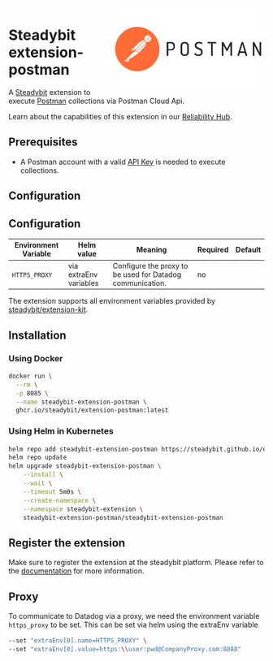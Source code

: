 <img src="./postman.png" width="300" align="right" alt="Kong logo">

# Steadybit extension-postman

A [Steadybit](https://www.steadybit.com/) extension to execute [Postman](https://www.postman.com/) collections via Postman Cloud Api.

Learn about the capabilities of this extension in our [Reliability Hub](https://hub.steadybit.com/extension/com.steadybit.extension_postman).

## Prerequisites

- A Postman account with a
	valid [API Key](https://www.postman.com/postman/workspace/postman-public-workspace/documentation/12959542-c8142d51-e97c-46b6-bd77-52bb66712c9a#authentication)
	is needed to execute collections.

## Configuration


## Configuration

| Environment Variable                  | Helm value               | Meaning                                                                                            | Required | Default |
|---------------------------------------|--------------------------|----------------------------------------------------------------------------------------------------|----------|---------|
| `HTTPS_PROXY`                         | via extraEnv variables   | Configure the proxy to be used for Datadog communication.                                          | no       |         |

The extension supports all environment variables provided by [steadybit/extension-kit](https://github.com/steadybit/extension-kit#environment-variables).

## Installation

### Using Docker

```sh
docker run \
  --rm \
  -p 8085 \
  --name steadybit-extension-postman \
  ghcr.io/steadybit/extension-postman:latest
```

### Using Helm in Kubernetes

```sh
helm repo add steadybit-extension-postman https://steadybit.github.io/extension-postman
helm repo update
helm upgrade steadybit-extension-postman \
    --install \
    --wait \
    --timeout 5m0s \
    --create-namespace \
    --namespace steadybit-extension \
    steadybit-extension-postman/steadybit-extension-postman
```

## Register the extension

Make sure to register the extension at the steadybit platform. Please refer to
the [documentation](https://docs.steadybit.com/integrate-with-steadybit/extensions/extension-installation) for more information.

## Proxy
To communicate to Datadog via a proxy, we need the environment variable `https_proxy` to be set.
This can be set via helm using the extraEnv variable

```bash
--set "extraEnv[0].name=HTTPS_PROXY" \
--set "extraEnv[0].value=https:\\user:pwd@CompanyProxy.com:8888"
```
